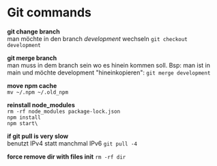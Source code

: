 # Git commands

**git change branch** \
man möchte in den branch _development_ wechseln
`git checkout development`

**git merge branch** \
man muss in dem branch sein wo es hinein kommen soll. Bsp: man ist in main und möchte development "hineinkopieren":  `git merge development`

**move npm cache** \
`mv ~/.npm ~/.old_npm `

**reinstall node_modules**\
`rm -rf node_modules package-lock.json `\
`npm install`\
`npm start\`

**if git pull is very slow**\
benutzt IPv4 statt manchmal IPv6
`git pull -4`

**force remove dir with files init**
`rm -rf dir`